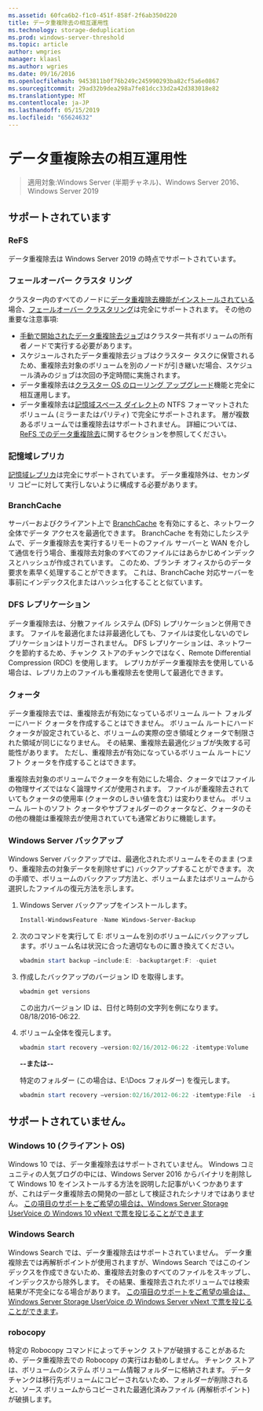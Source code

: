 ```yaml
---
ms.assetid: 60fca6b2-f1c0-451f-858f-2f6ab350d220
title: データ重複除去の相互運用性
ms.technology: storage-deduplication
ms.prod: windows-server-threshold
ms.topic: article
author: wmgries
manager: klaasl
ms.author: wgries
ms.date: 09/16/2016
ms.openlocfilehash: 9453811b0f76b249c245990293ba82cf5a6e0867
ms.sourcegitcommit: 29ad32b9dea298a7fe81dcc33d2a42d383018e82
ms.translationtype: MT
ms.contentlocale: ja-JP
ms.lasthandoff: 05/15/2019
ms.locfileid: "65624632"
---
```

# <a name="data-deduplication-interoperability"></a>データ重複除去の相互運用性

> 適用対象:Windows Server (半期チャネル)、Windows Server 2016、Windows Server 2019

## <a id="supported"></a>サポートされています

### <a id="supported-ReFS"></a>ReFS
データ重複除去は Windows Server 2019 の時点でサポートされています。 

### <a id="supported-clusters"></a>フェールオーバー クラスタ リング

クラスター内のすべてのノードに[データ重複除去機能がインストールされている](install-enable.md#install-dedup)場合、[フェールオーバー クラスタリング](../..//failover-clustering/failover-clustering-overview.md)は完全にサポートされます。 その他の重要な注意事項:

* [手動で開始されたデータ重複除去ジョブ](run.md#running-dedup-jobs-manually)はクラスター共有ボリュームの所有者ノードで実行する必要があります。
* スケジュールされたデータ重複除去ジョブはクラスター タスクに保管されるため、重複除去対象のボリュームを別のノードが引き継いだ場合、スケジュール済みのジョブは次回の予定時間に実施されます。
* データ重複除去は[クラスター OS のローリング アップグレード](../..//failover-clustering/cluster-operating-system-rolling-upgrade.md)機能と完全に相互運用します。
* データ重複除去は[記憶域スペース ダイレクト](../storage-spaces/storage-spaces-direct-overview.md)の NTFS フォーマットされたボリューム (ミラーまたはパリティ) で完全にサポートされます。 層が複数あるボリュームでは重複除去はサポートされません。 詳細については、[ReFS でのデータ重複除去](interop.md#unsupported-refs)に関するセクションを参照してください。

### <a id="supported-storage-replica"></a>記憶域レプリカ
[記憶域レプリカ](../storage-replica/storage-replica-overview.md)は完全にサポートされています。 データ重複除外は、セカンダリ コピーに対して実行しないように構成する必要があります。

### <a id="supported-branchcache"></a>BranchCache
サーバーおよびクライアント上で [BranchCache](../../networking/branchcache/branchcache.md) を有効にすると、ネットワーク全体でデータ アクセスを最適化できます。 BranchCache を有効にしたシステムで、データ重複除去を実行するリモートのファイル サーバーと WAN を介して通信を行う場合、重複除去対象のすべてのファイルにはあらかじめインデックスとハッシュが作成されています。 このため、ブランチ オフィスからのデータ要求を素早く処理することができます。 これは、BranchCache 対応サーバーを事前にインデックス化またはハッシュ化することと似ています。

### <a id="supported-dfsr"></a>DFS レプリケーション
データ重複除去は、分散ファイル システム (DFS) レプリケーションと併用できます。 ファイルを最適化または非最適化しても、ファイルは変化しないのでレプリケーションはトリガーされません。 DFS レプリケーションは、ネットワークを節約するため、チャンク ストアのチャンクではなく、Remote Differential Compression (RDC) を使用します。 レプリカがデータ重複除去を使用している場合は、レプリカ上のファイルも重複除去を使用して最適化できます。

### <a id="supported-quotas"></a>クォータ
データ重複除去では、重複除去が有効になっているボリューム ルート フォルダーにハード クォータを作成することはできません。 ボリューム ルートにハード クォータが設定されていると、ボリュームの実際の空き領域とクォータで制限された領域が同じになりません。 その結果、重複除去最適化ジョブが失敗する可能性があります。 ただし、重複除去が有効になっているボリューム ルートにソフト クォータを作成することはできます。 

重複除去対象のボリュームでクォータを有効にした場合、クォータではファイルの物理サイズではなく論理サイズが使用されます。 ファイルが重複除去されていてもクォータの使用率 (クォータのしきい値を含む) は変わりません。 ボリューム ルートのソフト クォータやサブフォルダーのクォータなど、クォータのその他の機能は重複除去が使用されていても通常どおりに機能します。

### <a id="supported-windows-server-backup"></a>Windows Server バックアップ
Windows Server バックアップでは、最適化されたボリュームをそのまま (つまり、重複除去の対象データを削除せずに) バックアップすることができます。 次の手順で、ボリュームのバックアップ方法と、ボリュームまたはボリュームから選択したファイルの復元方法を示します。
1. Windows Server バックアップをインストールします。  
    ```PowerShell
    Install-WindowsFeature -Name Windows-Server-Backup
    ```

2. 次のコマンドを実行して E: ボリュームを別のボリュームにバックアップします。ボリューム名は状況に合った適切なものに置き換えてください。  
    ```PowerShell
    wbadmin start backup –include:E: -backuptarget:F: -quiet
    ```
3. 作成したバックアップのバージョン ID を取得します。

    ```PowerShell
    wbadmin get versions
    ```

    この出力バージョン ID は、日付と時刻の文字列を例になります。08/18/2016-06:22.

4. ボリューム全体を復元します。
    ```PowerShell
    wbadmin start recovery –version:02/16/2012-06:22 -itemtype:Volume  -items:E: -recoveryTarget:E:
    ```

    **--または--**  

    特定のフォルダー (この場合は、E:\Docs フォルダー) を復元します。
    ```PowerShell
    wbadmin start recovery –version:02/16/2012-06:22 -itemtype:File  -items:E:\Docs  -recursive
    ```

## <a id="unsupported"></a>サポートされていません。

### <a id="unsupported-windows-client"></a>Windows 10 (クライアント OS)
Windows 10 では、データ重複除去はサポートされていません。 Windows コミュニティの人気ブログの中には、Windows Server 2016 からバイナリを削除して Windows 10 をインストールする方法を説明した記事がいくつかありますが、これはデータ重複除去の開発の一部として検証されたシナリオではありません。 [この項目のサポートをご希望の場合は、Windows Server Storage UserVoice の Windows 10 vNext で票を投じることができます](https://windowsserver.uservoice.com/forums/295056-storage/suggestions/9011008-add-deduplication-support-to-client-os)

### <a id="unsupported-windows-search"></a>Windows Search
Windows Search では、データ重複除去はサポートされていません。 データ重複除去では再解析ポイントが使用されますが、Windows Search ではこのインデックスを作成できないため、重複除去対象のすべてのファイルをスキップし、インデックスから除外します。 その結果、重複除去されたボリュームでは検索結果が不完全になる場合があります。 [この項目のサポートをご希望の場合は、Windows Server Storage UserVoice の Windows Server vNext で票を投じることができます](https://windowsserver.uservoice.com/forums/295056-storage/suggestions/17888647-make-windows-search-service-work-with-data-dedupli)。

### <a id="unsupported-robocopy"></a>robocopy
特定の Robocopy コマンドによってチャンク ストアが破損することがあるため、データ重複除去での Robocopy の実行はお勧めしません。 チャンク ストアは、ボリュームのシステム ボリューム情報フォルダーに格納されます。 データ チャンクは移行先ボリュームにコピーされないため、フォルダーが削除されると、ソース ボリュームからコピーされた最適化済みファイル (再解析ポイント) が破損します。
